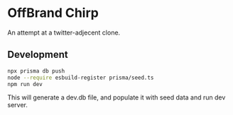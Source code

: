 # OffBrand Chirp

An attempt at a twitter-adjecent clone.

## Development

```sh
npx prisma db push
node --require esbuild-register prisma/seed.ts
npm run dev
```

This will generate a dev.db file, and populate it with seed data and run dev server.
